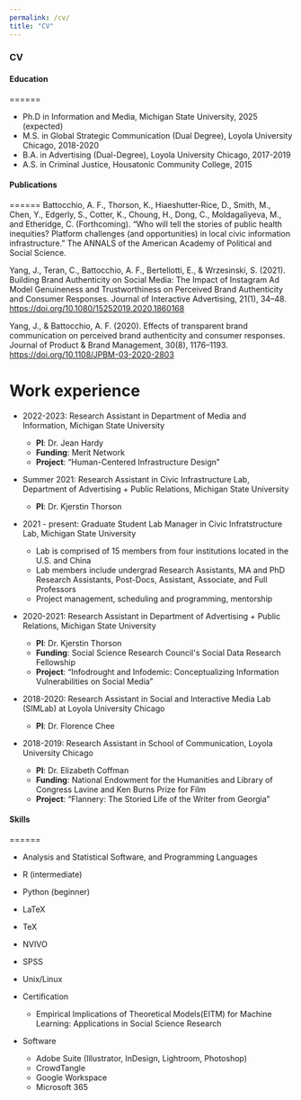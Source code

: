 ```yaml
---
permalink: /cv/
title: "CV"
---
```

### CV

#### Education
======
* Ph.D in Information and Media, Michigan State University, 2025 (expected)
* M.S. in Global Strategic Communication (Dual Degree), Loyola University Chicago, 2018-2020
* B.A. in Advertising (Dual-Degree), Loyola University Chicago, 2017-2019
* A.S. in Criminal Justice, Housatonic Community College, 2015

#### Publications
======
Battocchio, A. F., Thorson, K., Hiaeshutter‑Rice, D., Smith, M., Chen, Y., Edgerly, S., Cotter, K., Choung, H., Dong, C., Moldagaliyeva, M., and Etheridge, C. (Forthcoming). “Who will tell the stories of public health inequities? Platform challenges (and opportunities) in local civic information infrastructure.” The ANNALS of the American Academy of Political and Social Science.

Yang, J., Teran, C., Battocchio, A. F., Bertellotti, E., & Wrzesinski, S. (2021). Building Brand Authenticity on Social Media: The Impact of Instagram Ad Model Genuineness and Trustworthiness on Perceived Brand Authenticity and Consumer Responses. Journal of Interactive Advertising, 21(1), 34–48. https://doi.org/10.1080/15252019.2020.1860168

Yang, J., & Battocchio, A. F. (2020). Effects of transparent brand communication on perceived brand authenticity and consumer responses. Journal of Product & Brand Management, 30(8), 1176–1193. https://doi.org/10.1108/JPBM-03-2020-2803


Work experience
======
* 2022-2023: Research Assistant in Department of Media and Information,  Michigan State University
  * <b>PI</b>: Dr. Jean Hardy
  * <b>Funding</b>: Merit Network
  * <b>Project</b>: “Human-Centered Infrastructure Design”

* Summer 2021: Research Assistant in Civic Infrastructure Lab, Department of Advertising + Public Relations, Michigan State University
  * <b>PI</b>: Dr. Kjerstin Thorson

* 2021 - present: Graduate Student Lab Manager in Civic Infratstructure Lab, Michigan State University
  * Lab is comprised of 15 members from four institutions located in the U.S. and China
  * Lab members include undergrad Research Assistants, MA and PhD Research Assistants, Post-Docs, Assistant, Associate, and Full Professors
  * Project management, scheduling and programming, mentorship

* 2020-2021: Research Assistant in Department of Advertising + Public Relations, Michigan State University
  * <b>PI</b>: Dr. Kjerstin Thorson
  * <b>Funding</b>: Social Science Research Council's Social Data Research Fellowship
  * <b>Project</b>: “Infodrought and Infodemic: Conceptualizing Information Vulnerabilities on Social Media”

* 2018-2020: Research Assistant in Social and Interactive Media Lab (SIMLab) at Loyola University Chicago
  * <b>PI</b>: Dr. Florence Chee

* 2018-2019: Research Assistant in School of Communication, Loyola University Chicago
  * <b>PI</b>: Dr. Elizabeth Coffman
  * <b>Funding</b>: National Endowment for the Humanities and Library of Congress Lavine and Ken Burns Prize for Film
  * <b>Project</b>: “Flannery: The Storied Life of the Writer from Georgia”

#### Skills
======
 * Analysis and Statistical Software, and Programming Languages
  * R (intermediate)
  * Python (beginner)
  * LaTeX
  * TeX
  * NVIVO
  * SPSS
  * Unix/Linux

* Certification
  * Empirical Implications of Theoretical Models(EITM) for Machine Learning: Applications in Social Science Research

* Software
  * Adobe Suite (Illustrator, InDesign, Lightroom, Photoshop)
  * CrowdTangle
  * Google Workspace
  * Microsoft 365




